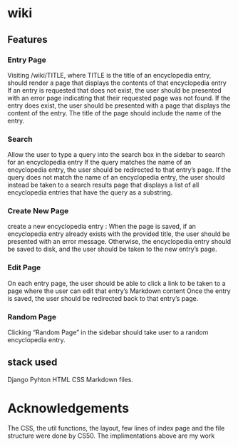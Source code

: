 # wiki
## Features
### Entry Page 
Visiting /wiki/TITLE, where TITLE is the title of an encyclopedia entry, should render a page that displays the contents of that encyclopedia entry
If an entry is requested that does not exist, the user should be presented with an error page indicating that their requested page was not found.
If the entry does exist, the user should be presented with a page that displays the content of the entry. The title of the page should include the name of the entry.

### Search
Allow the user to type a query into the search box in the sidebar to search for an encyclopedia entry 
If the query matches the name of an encyclopedia entry, the user should be redirected to that entry’s page.
If the query does not match the name of an encyclopedia entry, the user should instead be taken to a search results page that displays a list of all encyclopedia entries that have the query as a substring.

### Create New Page
create a new encyclopedia entry : 
When the page is saved, if an encyclopedia entry already exists with the provided title, the user should be presented with an error message.
Otherwise, the encyclopedia entry should be saved to disk, and the user should be taken to the new entry’s page.

### Edit Page 
On each entry page, the user should be able to click a link to be taken to a page where the user can edit that entry’s Markdown content 
Once the entry is saved, the user should be redirected back to that entry’s page.

### Random Page 
Clicking “Random Page” in the sidebar should take user to a random encyclopedia entry.

## stack used 
Django
Pyhton
HTML
CSS
Markdown files.

# Acknowledgements
The CSS, the util functions, the layout, few lines of index page and the file structure were done by CS50. The implimentations above are my work
